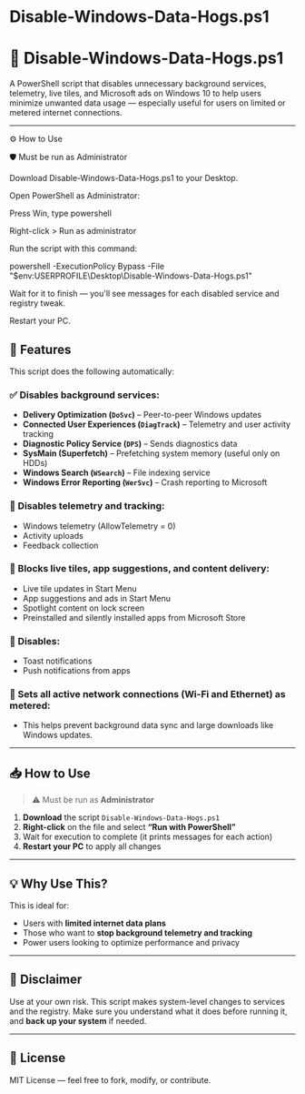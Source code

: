 # Disable-Windows-Data-Hogs.ps1
# 🚫 Disable-Windows-Data-Hogs.ps1

A PowerShell script that disables unnecessary background services, telemetry, live tiles, and Microsoft ads on Windows 10 to help users minimize unwanted data usage — especially useful for users on limited or metered internet connections.

---

⚙️ How to Use

🛡️ Must be run as Administrator

Download Disable-Windows-Data-Hogs.ps1 to your Desktop.

Open PowerShell as Administrator:

Press Win, type powershell

Right-click > Run as administrator

Run the script with this command:

powershell -ExecutionPolicy Bypass -File "$env:USERPROFILE\Desktop\Disable-Windows-Data-Hogs.ps1"


Wait for it to finish — you'll see messages for each disabled service and registry tweak.

Restart your PC.




## 🎯 Features

This script does the following automatically:

### ✅ Disables background services:
- **Delivery Optimization (`DoSvc`)** – Peer-to-peer Windows updates
- **Connected User Experiences (`DiagTrack`)** – Telemetry and user activity tracking
- **Diagnostic Policy Service (`DPS`)** – Sends diagnostics data
- **SysMain (Superfetch)** – Prefetching system memory (useful only on HDDs)
- **Windows Search (`WSearch`)** – File indexing service
- **Windows Error Reporting (`WerSvc`)** – Crash reporting to Microsoft

### 🧠 Disables telemetry and tracking:
- Windows telemetry (AllowTelemetry = 0)
- Activity uploads
- Feedback collection

### 📰 Blocks live tiles, app suggestions, and content delivery:
- Live tile updates in Start Menu
- App suggestions and ads in Start Menu
- Spotlight content on lock screen
- Preinstalled and silently installed apps from Microsoft Store

### 🔕 Disables:
- Toast notifications
- Push notifications from apps

### 📶 Sets all active network connections (Wi-Fi and Ethernet) as **metered**:
- This helps prevent background data sync and large downloads like Windows updates.

---

## 📥 How to Use

> ⚠️ Must be run as **Administrator**

1. **Download** the script `Disable-Windows-Data-Hogs.ps1`
2. **Right-click** on the file and select **“Run with PowerShell”**
3. Wait for execution to complete (it prints messages for each action)
4. **Restart your PC** to apply all changes

---

## 💡 Why Use This?

This is ideal for:
- Users with **limited internet data plans**
- Those who want to **stop background telemetry and tracking**
- Power users looking to optimize performance and privacy

---

## 🛑 Disclaimer

Use at your own risk. This script makes system-level changes to services and the registry. Make sure you understand what it does before running it, and **back up your system** if needed.

---

## 📄 License

MIT License — feel free to fork, modify, or contribute.
